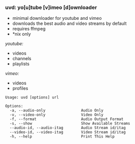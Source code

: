 ### uvd: yo[u]tube [v]imeo [d]ownloader


+ minimal downloader for youtube and vimeo
+ downloads the best audio and video streams by default
+ requires ffmpeg
+ *nix only


*youtube:*
  + videos
  + channels
  + playlists

*vimeo:*
  + videos
  + profiles

```
Usage: uvd [options] url

Options:
  -a, --audio-only                Audio Only
  -v, --video-only                Video Only
  -f, --format                    Audio Output Format
  -s, --show                      Show Available Streams
  --audio-id, --audio-itag        Audio Stream id/itag
  --video-id, --video-itag        Video Stream id/itag
  -h, --help                      Print This Help
```
